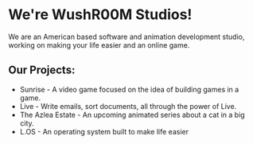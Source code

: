 # We're WushR00M Studios!

We are an American based software and animation development studio, working on making your life easier and an online game.

## Our Projects:
* Sunrise - A video game focused on the idea of building games in a game.
* Live - Write emails, sort documents, all through the power of Live.
* The Azlea Estate - An upcoming animated series about a cat in a big city.
* L.OS - An operating system built to make life easier
